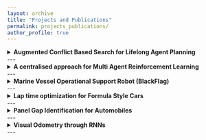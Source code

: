 ```yaml
---
layout: archive
title: "Projects and Publications"
permalink: projects_publications/
author_profile: true
---
```


<details>
<summary>
<b>  Augmented Conflict Based Search for Lifelong Agent Planning </b>
</summary>
<table style="border: none; border-collapse: collapse;">
  <tr>
    <td style="padding: 10px; border: none;">
      <div style="width: 400px; height: 300px; border-radius: 50px; overflow: hidden;">
        <img src="/portfolio/images/16782_demo.gif" alt="Project Image 2" style="width: 100%; height: 100%; object-fit: cover;">
      </div>
    </td>
    <td style="padding: 10px; border: none; vertical-align: top; font-size: 16px;">
     This project tackles the challenging Multi-Agent Pathfinding (MAPF) problem, focusing on oneshot MAPF and its dynamic counterpart, Lifelong MAPF (LMAPF). LMAPF involves agents continuously adapting to new goals, measuring performance through throughput in dynamic environments. The study also explores Conflict-Based Search Algorithm (CBS), a two-level approach addressing conflicts between agents with a Conflict Tree (CT). CBS, applied to small-scale scenarios inspired by the League of Robot Runners competition, outperforms traditional methods like A* by examining fewer states while ensuring optimality.      
      <br>
      <br>
      <a href = "https://github.com/FarStryke21/MAPF">GitHub</a> | <a href="https://farstryke21.github.io/portfolio/files/planning_project.pdf">Article</a> 
    </td>
  </tr>
</table>

</details>
---

<details>
<summary>
<b> A centralised approach for Multi Agent Reinforcement Learning </b>
</summary>
<table style="border: none; border-collapse: collapse;">
  <tr>
    <td style="padding: 10px; border: none;">
      <div style="width: 400px; height: 300px; border-radius: 50px; overflow: hidden;">
        <img src="/portfolio/images/BlackFlag.png" alt="Project Image 2" style="width: 100%; height: 100%; object-fit: cover;">
      </div>
    </td>
    <td style="padding: 10px; border: none; vertical-align: top; font-size: 16px;">
      Our work introduces a centralized Multi-Agent Reinforcement Learning (MARL) environment for Multi-Agent Path Finding (MAPF). Built on the gymnasium-minigrid framework, our environment provides a standardized platform for benchmarking and collaborative research in the MARL community. Notable features include an efficient simulation setup for generating MAPF scenarios and a rich observation space that captures essential details like egocentric views, goal positions, agent orientations, and edge weights. Additionally, we employ a continuous action space, allowing agents to make probabilistic decisions.
      <br>
      <br>
      <a href = "https://github.com/FarStryke21/16831-Project">GitHub</a> | <a href="https://farstryke21.github.io/portfolio/files/16_831_project.pdf">Article</a> 
    </td>
  </tr>
</table>

</details>
---

<details>
<summary>
<b> Marine Vessel Operational Support Robot (BlackFlag) </b>
</summary>
<table style="border: none; border-collapse: collapse;">
  <tr>
    <td style="padding: 10px; border: none;">
      <div style="width: 400px; height: 300px; border-radius: 50px; overflow: hidden;">
        <img src="/portfolio/images/BlackFlag.png" alt="Project Image 2" style="width: 100%; height: 100%; object-fit: cover;">
      </div>
    </td>
    <td style="padding: 10px; border: none; vertical-align: top; font-size: 16px;">
      Developed as a part of the semester-long mechatronics capstone project, the BlackFlag utility robot represents an innovative solution for operational support on large marine vessels. The project's objective was to address the need for a robust system capable of conducting routine inspections and executing intricate operations aboard cargo vessels, while withstanding the harsh marine environment. The BlackFlag robot was equipped with a 5-degree-of-freedom (DOF) revolute arm mounted on a mobile base, complemented by a custom perception package. As a member of a five-person team, I took charge of the Perception and Sensing Subsystem, overseeing the integration of software components and the final deployment of the functional system.
      <br>
      <br>
      <a href = "https://sites.google.com/andrew.cmu.edu/shipbot-by-black-flag/home?authuser=2">Webpage</a> | <a href="https://github.com/FarStryke21/blackflag">GitHub</a> 
    </td>
  </tr>
</table>

</details>
---

<details>
<summary>
<b>Lap time optimization for Formula Style Cars</b>
</summary>
  
<table style="border: none; border-collapse: collapse;">
  <tr>
    <td style="padding: 10px; border: none;">
      <div style="width: 400px; height: 300px; border-radius: 50px; overflow: hidden;">
        <img src="/portfolio/images/laptime.png" alt="Project Image 2" style="width: 100%; height: 100%; object-fit: cover;">
      </div>
    </td>
    <td style="padding: 10px; border: none; vertical-align: top; font-size: 16px;">
      High-performance racing has always been an exciting and challenging field, where the goal is to achieve the fastest possible lap time around the track. In Formula One (F1) racing, drivers and engineers continuously search for ways to optimize the performance of their cars and outpace their competitors. One approach to improving lap times is to use optimal control strategies, which aim to find the most efficient path a racing car can take around the track. In this paper, we explore the use of optimal control strategies to model the most efficient path for a racing car to optimize its lap time around F1 circuits. Specifically, we focus on one of the iconic circuits: Monza in Italy. (Part of Optimal Control and Reinforcement Learning Capstone)
      <br>
      <br>
      <a href="https://farstryke21.github.io/portfolio/files/16745_tyagi_gite_kokil_chulawala.pdf">Article</a>
    </td>
  </tr>
</table>

</details>
---

<details>
<summary>
<b>Panel Gap Identification for Automobiles</b>
</summary>
<table style="border: none; border-collapse: collapse;">
  <tr>
    <td style="padding: 10px; border: none;">
      <div style="width: 400px; height: 300px; border-radius: 50px; overflow: hidden;">
        <img src="/portfolio/images/panelgap.png" alt="Project Image 2" style="width: 100%; height: 100%; object-fit: cover;">
      </div>
    </td>
    <td style="padding: 10px; border: none; vertical-align: top; font-size: 16px;">
      Panel gaps in automobiles refer to the spaces or misalignments between adjacent body panels. Addressing these gaps is crucial as they impact the vehicle's aesthetics, structural integrity, and aerodynamics. Well-aligned panels also contribute to enhanced water and dust resistance, reduced noise levels, and increased resale value. Notably, automobile manufacturers allocate significant resources annually to recall and rectify cars affected by panel gap errors. To combat this issue, our team embarked on the development of a novel solution: a system capable of identifying and classifying panel gap defects using a stereo depth camera on the shop floor. This innovative approach was prototyped as part of the Computer Vision Capstone project. As a team of three, we successfully demonstrated our prototypes and defended our work in front of a panel of our peers and instructors.
      <br>
      <br>
      <a href="https://github.com/FarStryke21/Panel_Gap_Detection">GitHub</a>
    </td>
  </tr>
</table>
</details>
---
<details>
<summary>
<b>Visual Odometry through RNNs</b>
</summary>
<table style="border: none; border-collapse: collapse;">
  <tr>
    <td style="padding: 10px; border: none;">
      <div style="width: 400px; height: 300px; border-radius: 50px; overflow: hidden;">
        <img src="/portfolio/images/odometry.png" alt="Project Image 2" style="width: 100%; height: 100%; object-fit: cover;">
      </div>
    </td>
    <td style="padding: 10px; border: none; vertical-align: top; font-size: 16px;">
      The standard pipeline for performing visual odometry includes feature extraction, camera calibration,local optimisation etc. Thus some prior knowledge of system is required to recover absolute trajectory. However,a RNN+CNN model can be used to infer poses directly without this prior knowledge. This report presents comparison between the conventional method (geometry-based odometry) used for monocular visual odometry with an end-to-end trained RNN+CNN model for trajectory estimation and verifies the viability of the end-to-end model over traditional visual odometry systems. (Capstone for Machine Learning and Artificial Intelligence)
      <br>
      <br>
      <a href="https://farstryke21.github.io/portfolio/files/Visual_Odometry.pdf">Article</a>
    </td>
  </tr>
</table>
</details>
---

